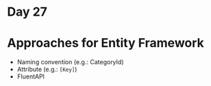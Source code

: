 # Day 27

# Approaches for Entity Framework
- Naming convention (e.g.: CategoryId)
- Attribute (e.g.: `[Key]`)
- FluentAPI